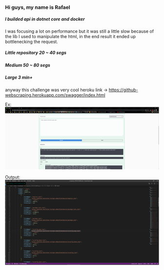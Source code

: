 ### Hi guys, my name is Rafael

##### I builded api in dotnet core and docker

I was focusing a lot on performance but it was still a little slow because of the lib I used to manipulate the html, in the end result it ended up bottlenecking the request.

##### Little repository 20 ~ 40 segs
##### Medium 50 ~ 80 segs
##### Large 3 min+

anyway this challenge was very cool
heroku link -> https://github-webscraping.herokuapp.com/swagger/index.html

Ex:
![Requisition ex](imgs/redex.png)

Output:
![output ex](imgs/out.png)
